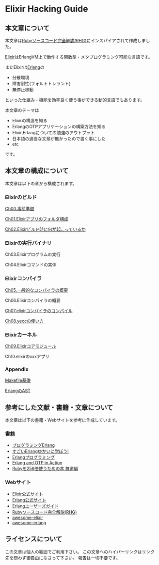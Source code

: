 Elixir Hacking Guide
====================

本文章について
--------------

本文章は[Rubyソースコード完全解説(RHG)](http://i.loveruby.net/ja/rhg/book/)にインスパイアされて作成しました。

[Elixir](http://elixir-lang.org/)はErlangVM上で動作する関数型・メタプログラミング可能な言語です。

またElixirは[Erlang](http://www.erlang.org/)の

- 分散環境
- 障害耐性(フォルトトレラント)
- 無停止稼動

といった仕組み・機能を効率良く使う事ができる動的言語でもあります。

本文章のテーマは

- Elixirの構造を知る
- ErlangのOTPアプリケーションの構築方法を知る
- Elixir,Erlangについての勉強のアウトプット
- 日本語の適当な文章が無かったので書く事にした
- etc

です。

本文章の構成について
--------------------

本文章は以下の章から構成されます。

### Elixirのビルド

[Ch00.事前準備](./ch00.md)

[Ch01.Elixirアプリのフォルダ構成](./ch01.md)

[Ch02.Elixirビルド時に何が起こっているか](./ch02.md)

### Elixirの実行バイナリ

Ch03.Elixirプログラムの実行

Ch04.Elixirコマンドの実体

### Elixirコンパイラ

[Ch05.一般的なコンパイラの概要](./ch06.md)

Ch06.Elixirコンパイラの概要

[Ch07.elixirコンパイラのコンパイル](./ch07.md)

[Ch08.yeccの使い方](./ch08.md)

### Elixirカーネル

[Ch09.Elixirコアモジュール](./ch09.md)

Ch10.elixirのxxxアプリ

### Appendix

[Makefile基礎](./apdA.md)

[ErlangのAST](./apdB.md)


参考にした文献・書籍・文章について
----------------------------------

本文章は以下の書籍・Webサイトを参考に作成しています。

### 書籍

- [プログラミングErlang](http://www.amazon.co.jp/プログラミングErlang-Joe-Armstrong/dp/4274067149/)
- [すごいErlangゆかいに学ぼう!](http://www.amazon.co.jp/すごいErlangゆかいに学ぼう-Fred-Hebert/dp/4274069125)
- [Erlangプログラミング](http://www.amazon.co.jp/Erlangプログラミング-Francesco-Cesarini/dp/4873114659/)
- [Erlang and OTP in Action](http://www.amazon.co.jp/Erlang-OTP-Action-Martin-Logan/dp/1933988789/)
- [Rubyを256倍使うための本 無道編](http://www.amazon.co.jp/Rubyを256倍使うための本-無道編-青木-峰郎/dp/4756137091)

### Webサイト

- [Elixir公式サイト](http://elixir-lang.org/)
- [Erlang公式サイト](http://www.erlang.org/)
- [Erlangユーザーズガイド](http://erlang.shibu.jp/)
- [Rubyソースコード完全解説(RHG)](http://i.loveruby.net/ja/rhg/book/)
- [awesome-elixir](https://github.com/h4cc/awesome-elixir)
- [awesome-erlang](https://github.com/drobakowski/awesome-erlang)

ライセンスについて
------------------

この文章は個人の範囲でご利用下さい。
この文章へのハイパーリンクはリンク先を問わず御自由になさって下さい。 報告は一切不要です。
